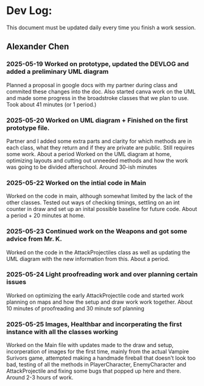 # Dev Log:

This document must be updated daily every time you finish a work session.

## Alexander Chen

### 2025-05-19 Worked on prototype, updated the DEVLOG and added a preliminary UML diagram
Planned a proposal in google docs with my partner during class and commited these changes into the doc. Also started canva work on the UML and made some progress in the broadstroke classes that we plan to use. Took about 41 minutes (or 1 period.)

### 2025-05-20 Worked on UML diagram + Finished on the first prototype file.
Partner and I added some extra parts and clarity for which methods are in each class, what they return and if they are private are public. Still requires some work. About a period
Worked on the UML diagram at home, optimizing layouts and cutting out unneeded methods and how the work was going to be divided afterschool. Around 30-ish minutes

### 2025-05-22 Worked on the intial code in Main
Worked on the code in main, although somewhat limited by the lack of the other classes. Tested out ways of checking timings, settling on an int counter in draw and set up an inital possible baseline for future code. About a period + 20 minutes at home. 

### 2025-05-23 Continued work on the Weapons and got some advice from Mr. K. 
Worked on the code in the AttackProjectiles class as well as updating the UML diagram with the new information from this. About a period. 

### 2025-05-24 Light proofreading work and over planning certain issues
Worked on optimizing the early AttackProjectile code and started work planning on maps and how the setup and draw work work together. About 10 minutes of proofreading and 30 minute sof planning

### 2025-05-25 Images, Healthbar and incorperating the first instance with all the classes working
Worked on the Main file with updates made to the draw and setup, incorperation of images for the first time, mainly from the actual Vampire Surivors game, attempted making a handmade fireball that doesn't look too bad, testing of all the methods in PlayerCharacter, EnemyCharacter and AttackProjectile and fixing some bugs that popped up here and there. Around 2-3 hours of work. 
